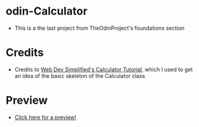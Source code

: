 # odin-Calculator
- This is a the last project from TheOdinProject's foundations section

# Credits 
- Credits to [Web Dev Simplified's Calculator Tutorial](https://youtu.be/j59qQ7YWLxw?si=xrKVjnf_1dy0to-U), which I used to get an idea of the basic skeleton of the Calculator class

# Preview
- [Click here for a preview!](https://karimelbasiouni.github.io/odin-Calculator/)
